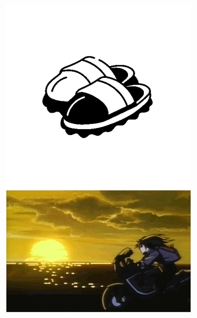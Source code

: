 
<img src="Slippers.gif" alt="welcome to my github profile">
<div align="center">
	<img src="634e69d626a982c793cb6e2da0ee20e5.gif" alt="welcome to my github profile">
	<br>
	<br>
</div>

<!--
**nicolaiprodromov/nicolaiprodromov** is a ✨ _special_ ✨ repository because its `README.md` (this file) appears on your GitHub profile.

Here are some ideas to get you started:

- 🔭 I’m currently working on ...
- 🌱 I’m currently learning ...
- 👯 I’m looking to collaborate on ...
- 🤔 I’m looking for help with ...
- 💬 Ask me about ...
- 📫 How to reach me: ...
- 😄 Pronouns: ...
- ⚡ Fun fact: ...
-->
